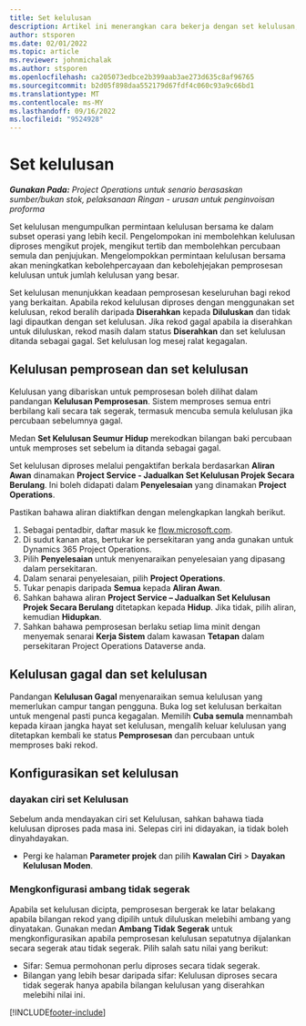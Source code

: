 ```yaml
---
title: Set kelulusan
description: Artikel ini menerangkan cara bekerja dengan set kelulusan, permintaan dan subset operasi tersebut.
author: stsporen
ms.date: 02/01/2022
ms.topic: article
ms.reviewer: johnmichalak
ms.author: stsporen
ms.openlocfilehash: ca205073edbce2b399aab3ae273d635c8af96765
ms.sourcegitcommit: b2d05f898daa552179d67fdf4c060c93a9c66bd1
ms.translationtype: MT
ms.contentlocale: ms-MY
ms.lasthandoff: 09/16/2022
ms.locfileid: "9524928"
---
```

# <a name="approval-sets"></a>Set kelulusan

_**Gunakan Pada:** Project Operations untuk senario berasaskan sumber/bukan stok, pelaksanaan Ringan - urusan untuk penginvoisan proforma_

Set kelulusan mengumpulkan permintaan kelulusan bersama ke dalam subset operasi yang lebih kecil. Pengelompokan ini membolehkan kelulusan diproses mengikut projek, mengikut tertib dan membolehkan percubaan semula dan penjujukan. Mengelompokkan permintaan kelulusan bersama akan meningkatkan kebolehpercayaan dan kebolehjejakan pemprosesan kelulusan untuk jumlah kelulusan yang besar.

Set kelulusan menunjukkan keadaan pemprosesan keseluruhan bagi rekod yang berkaitan. Apabila rekod kelulusan diproses dengan menggunakan set kelulusan, rekod beralih daripada **Diserahkan** kepada **Diluluskan** dan tidak lagi dipautkan dengan set kelulusan. Jika rekod gagal apabila ia diserahkan untuk diluluskan, rekod masih dalam status **Diserahkan** dan set kelulusan ditanda sebagai gagal. Set kelulusan log mesej ralat kegagalan.

## <a name="processing-approvals-and-approval-sets"></a>Kelulusan pemprosean dan set kelulusan
Kelulusan yang dibariskan untuk pemprosesan boleh dilihat dalam pandangan **Kelulusan Pemprosesan**. Sistem memproses semua entri berbilang kali secara tak segerak, termasuk mencuba semula kelulusan jika percubaan sebelumnya gagal.

Medan **Set Kelulusan Seumur Hidup** merekodkan bilangan baki percubaan untuk memproses set sebelum ia ditanda sebagai gagal.

Set kelulusan diproses melalui pengaktifan berkala berdasarkan **Aliran Awan** dinamakan **Project Service - Jadualkan Set Kelulusan Projek Secara Berulang**. Ini boleh didapati dalam **Penyelesaian** yang dinamakan **Project Operations**. 

Pastikan bahawa aliran diaktifkan dengan melengkapkan langkah berikut.

1. Sebagai pentadbir, daftar masuk ke [flow.microsoft.com](https://powerautomate.microsoft.com).
2. Di sudut kanan atas, bertukar ke persekitaran yang anda gunakan untuk Dynamics 365 Project Operations.
3. Pilih **Penyelesaian** untuk menyenaraikan penyelesaian yang dipasang dalam persekitaran.
4. Dalam senarai penyelesaian, pilih **Project Operations**.
5. Tukar penapis daripada **Semua** kepada **Aliran Awan**.
6. Sahkan bahawa aliran **Project Service – Jadualkan Set Kelulusan Projek Secara Berulang** ditetapkan kepada **Hidup**. Jika tidak, pilih aliran, kemudian **Hidupkan**.
7. Sahkan bahawa pemprosesan berlaku setiap lima minit dengan menyemak senarai **Kerja Sistem** dalam kawasan **Tetapan** dalam persekitaran Project Operations Dataverse anda.

## <a name="failed-approvals-and-approval-sets"></a>Kelulusan gagal dan set kelulusan
Pandangan **Kelulusan Gagal** menyenaraikan semua kelulusan yang memerlukan campur tangan pengguna. Buka log set kelulusan berkaitan untuk mengenal pasti punca kegagalan.
Memilih **Cuba semula** mennambah kepada kiraan jangka hayat set kelulusan, mengalih keluar kelulusan yang ditetapkan kembali ke status **Pemprosesan** dan percubaan untuk memproses baki rekod.

## <a name="configure-approval-sets"></a>Konfigurasikan set kelulusan

### <a name="enable-the-approval-sets-feature"></a>dayakan ciri set Kelulusan
Sebelum anda mendayakan ciri set Kelulusan, sahkan bahawa tiada kelulusan diproses pada masa ini. Selepas ciri ini didayakan, ia tidak boleh dinyahdayakan.

- Pergi ke halaman **Parameter projek** dan pilih **Kawalan Ciri** > **Dayakan Kelulusan Moden**.

### <a name="configuring-the-asynchronous-threshold"></a>Mengkonfigurasi ambang tidak segerak 
Apabila set kelulusan dicipta, pemprosesan bergerak ke latar belakang apabila bilangan rekod yang dipilih untuk diluluskan melebihi ambang yang dinyatakan. Gunakan medan **Ambang Tidak Segerak** untuk mengkonfigurasikan apabila pemprosesan kelulusan sepatutnya dijalankan secara segerak atau tidak segerak. Pilih salah satu nilai yang berikut:

  - Sifar: Semua permohonan perlu diproses secara tidak segerak. 
  - Bilangan yang lebih besar daripada sifar: Kelulusan diproses secara tidak segerak hanya apabila bilangan kelulusan yang diserahkan melebihi nilai ini.

[!INCLUDE[footer-include](../includes/footer-banner.md)]
